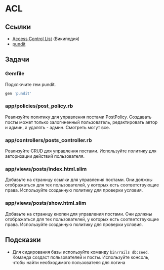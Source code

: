 # ACL

## Ссылки

* [Access Control List](https://ru.wikipedia.org/wiki/ACL) (Википедия)
* [pundit](https://github.com/varvet/pundit)

## Задачи

### Gemfile

Подключите гем pundit.

```ruby
gem 'pundit'
```

### app/policies/post_policy.rb

Реализуйте политику для управления постами PostPolicy. Создавать посты может только залогиненный пользователь, редактировать автор и админ, а удалять - админ. Смотреть могут все.

### app/controllers/posts_controller.rb

Реализуйте CRUD для управления постами. Используйте политику для авторизации действий пользователя.

### app/views/posts/index.html.slim

Добавьте на страницу ссылки для управления постами. Они должны отображаться для тех пользователей, у которых есть соответствующие права. Используйте созданную политику для проверки условия.

### app/views/posts/show.html.slim

Добавьте на страницу кнопки для управления постами. Они должны отображаться для тех пользователей, у которых есть соответствующие права. Используйте созданную политику для проверки условия.

## Подсказки

* Для сидирования базы используйте команду `bin/rails db:seed`. Команда создаст пользователей и посты. Используйте консоль, чтобы найти необходимого пользователя для логина


